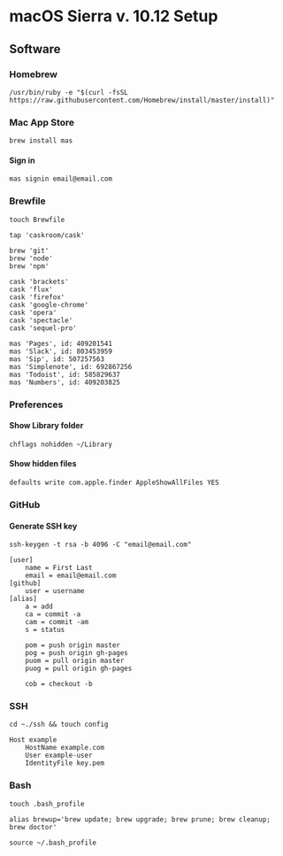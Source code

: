 # macOS Sierra v. 10.12 Setup 

## Software

### Homebrew

```
/usr/bin/ruby -e "$(curl -fsSL https://raw.githubusercontent.com/Homebrew/install/master/install)"
```

### Mac App Store

```
brew install mas
```

#### Sign in

```
mas signin email@email.com
```

### Brewfile

```
touch Brewfile
```

```
tap 'caskroom/cask'

brew 'git'
brew 'node'
brew 'npm'

cask 'brackets'
cask 'flux'
cask 'firefox'
cask 'google-chrome'
cask 'opera'
cask 'spectacle'
cask 'sequel-pro'

mas 'Pages', id: 409201541
mas 'Slack', id: 803453959
mas 'Sip', id: 507257563 
mas 'Simplenote', id: 692867256 
mas 'Todoist', id: 585829637
mas 'Numbers', id: 409203825
```

### Preferences

#### Show Library folder

```
chflags nohidden ~/Library
```

#### Show hidden files

```
defaults write com.apple.finder AppleShowAllFiles YES
```

### GitHub

#### Generate SSH key

```
ssh-keygen -t rsa -b 4096 -C "email@email.com"
```

```
[user]
	name = First Last
	email = email@email.com
[github]
	user = username
[alias]
	a = add
	ca = commit -a
	cam = commit -am
	s = status

	pom = push origin master
	pog = push origin gh-pages
	puom = pull origin master
	puog = pull origin gh-pages
    
	cob = checkout -b
```

### SSH

```
cd ~./ssh && touch config
```

```
Host example
    HostName example.com
    User example-user
    IdentityFile key.pem
```

### Bash

```
touch .bash_profile
```

```
alias brewup='brew update; brew upgrade; brew prune; brew cleanup; brew doctor'
```

```
source ~/.bash_profile
```





